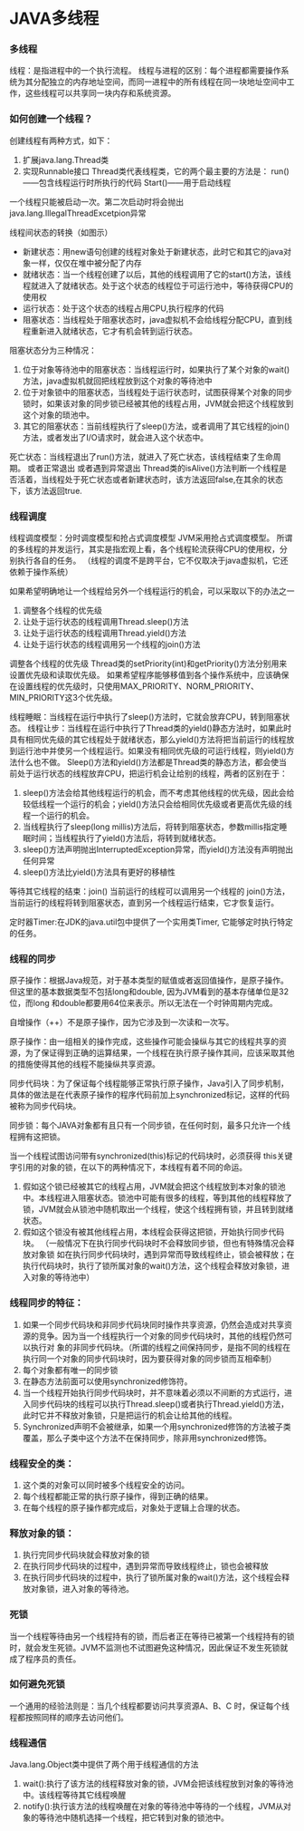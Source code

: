 # JAVA多线程
### 多线程
线程：是指进程中的一个执行流程。
线程与进程的区别：每个进程都需要操作系统为其分配独立的内存地址空间，而同一进程中的所有线程在同一块地址空间中工作，这些线程可以共享同一块内存和系统资源。


### 如何创建一个线程？

创建线程有两种方式，如下：
1. 扩展java.lang.Thread类
2. 实现Runnable接口
Thread类代表线程类，它的两个最主要的方法是：
run()——包含线程运行时所执行的代码
Start()——用于启动线程

一个线程只能被启动一次。第二次启动时将会抛出java.lang.IllegalThreadExcetpion异常

线程间状态的转换（如图示）

* 新建状态：用new语句创建的线程对象处于新建状态，此时它和其它的java对象一样，仅仅在堆中被分配了内存
* 就绪状态：当一个线程创建了以后，其他的线程调用了它的start()方法，该线程就进入了就绪状态。处于这个状态的线程位于可运行池中，等待获得CPU的使用权
* 运行状态：处于这个状态的线程占用CPU,执行程序的代码
* 阻塞状态：当线程处于阻塞状态时，java虚拟机不会给线程分配CPU，直到线程重新进入就绪状态，它才有机会转到运行状态。

阻塞状态分为三种情况：

1. 位于对象等待池中的阻塞状态：当线程运行时，如果执行了某个对象的wait()方法，java虚拟机就回把线程放到这个对象的等待池中
2. 位于对象锁中的阻塞状态，当线程处于运行状态时，试图获得某个对象的同步锁时，如果该对象的同步锁已经被其他的线程占用，JVM就会把这个线程放到这个对象的琐池中。
3. 其它的阻塞状态：当前线程执行了sleep()方法，或者调用了其它线程的join()方法，或者发出了I/O请求时，就会进入这个状态中。

死亡状态：当线程退出了run()方法，就进入了死亡状态，该线程结束了生命周期。
           或者正常退出
           或者遇到异常退出
           Thread类的isAlive()方法判断一个线程是否活着，当线程处于死亡状态或者新建状态时，该方法返回false,在其余的状态下，该方法返回true.

### 线程调度
线程调度模型：分时调度模型和抢占式调度模型
JVM采用抢占式调度模型。
所谓的多线程的并发运行，其实是指宏观上看，各个线程轮流获得CPU的使用权，分别执行各自的任务。
（线程的调度不是跨平台，它不仅取决于java虚拟机，它还依赖于操作系统）

如果希望明确地让一个线程给另外一个线程运行的机会，可以采取以下的办法之一
1. 调整各个线程的优先级
2. 让处于运行状态的线程调用Thread.sleep()方法
3. 让处于运行状态的线程调用Thread.yield()方法
4. 让处于运行状态的线程调用另一个线程的join()方法

调整各个线程的优先级
Thread类的setPriority(int)和getPriority()方法分别用来设置优先级和读取优先级。
如果希望程序能够移值到各个操作系统中，应该确保在设置线程的优先级时，只使用MAX_PRIORITY、NORM_PRIORITY、MIN_PRIORITY这3个优先级。

线程睡眠：当线程在运行中执行了sleep()方法时，它就会放弃CPU，转到阻塞状态。
线程让步：当线程在运行中执行了Thread类的yield()静态方法时，如果此时具有相同优先级的其它线程处于就绪状态，那么yield()方法将把当前运行的线程放到运行池中并使另一个线程运行。如果没有相同优先级的可运行线程，则yield()方法什么也不做。
Sleep()方法和yield()方法都是Thread类的静态方法，都会使当前处于运行状态的线程放弃CPU，把运行机会让给别的线程，两者的区别在于：
1. sleep()方法会给其他线程运行的机会，而不考虑其他线程的优先级，因此会给较低线程一个运行的机会；yield()方法只会给相同优先级或者更高优先级的线程一个运行的机会。
2. 当线程执行了sleep(long millis)方法后，将转到阻塞状态，参数millis指定睡眠时间；当线程执行了yield()方法后，将转到就绪状态。
3. sleep()方法声明抛出InterruptedException异常，而yield()方法没有声明抛出任何异常
4. sleep()方法比yield()方法具有更好的移植性

等待其它线程的结束：join()
          当前运行的线程可以调用另一个线程的 join()方法，当前运行的线程将转到阻塞状态，直到另一个线程运行结束，它才恢复运行。

定时器Timer:在JDK的java.util包中提供了一个实用类Timer, 它能够定时执行特定的任务。

### 线程的同步
原子操作：根据Java规范，对于基本类型的赋值或者返回值操作，是原子操作。但这里的基本数据类型不包括long和double, 因为JVM看到的基本存储单位是32位，而long 和double都要用64位来表示。所以无法在一个时钟周期内完成。

自增操作（++）不是原子操作，因为它涉及到一次读和一次写。

原子操作：由一组相关的操作完成，这些操作可能会操纵与其它的线程共享的资源，为了保证得到正确的运算结果，一个线程在执行原子操作其间，应该采取其他的措施使得其他的线程不能操纵共享资源。

同步代码块：为了保证每个线程能够正常执行原子操作，Java引入了同步机制，具体的做法是在代表原子操作的程序代码前加上synchronized标记，这样的代码被称为同步代码块。

同步锁：每个JAVA对象都有且只有一个同步锁，在任何时刻，最多只允许一个线程拥有这把锁。

当一个线程试图访问带有synchronized(this)标记的代码块时，必须获得 this关键字引用的对象的锁，在以下的两种情况下，本线程有着不同的命运。
1. 假如这个锁已经被其它的线程占用，JVM就会把这个线程放到本对象的锁池中。本线程进入阻塞状态。锁池中可能有很多的线程，等到其他的线程释放了锁，JVM就会从锁池中随机取出一个线程，使这个线程拥有锁，并且转到就绪状态。
2. 假如这个锁没有被其他线程占用，本线程会获得这把锁，开始执行同步代码块。
（一般情况下在执行同步代码块时不会释放同步锁，但也有特殊情况会释放对象锁
如在执行同步代码块时，遇到异常而导致线程终止，锁会被释放；在执行代码块时，执行了锁所属对象的wait()方法，这个线程会释放对象锁，进入对象的等待池中）

### 线程同步的特征：
1. 如果一个同步代码块和非同步代码块同时操作共享资源，仍然会造成对共享资源的竞争。因为当一个线程执行一个对象的同步代码块时，其他的线程仍然可以执行对 象的非同步代码块。（所谓的线程之间保持同步，是指不同的线程在执行同一个对象的同步代码块时，因为要获得对象的同步锁而互相牵制）
2. 每个对象都有唯一的同步锁
3. 在静态方法前面可以使用synchronized修饰符。
4. 当一个线程开始执行同步代码块时，并不意味着必须以不间断的方式运行，进入同步代码块的线程可以执行Thread.sleep()或者执行Thread.yield()方法，此时它并不释放对象锁，只是把运行的机会让给其他的线程。
5. Synchronized声明不会被继承，如果一个用synchronized修饰的方法被子类覆盖，那么子类中这个方法不在保持同步，除非用synchronized修饰。

### 线程安全的类：
1. 这个类的对象可以同时被多个线程安全的访问。
2. 每个线程都能正常的执行原子操作，得到正确的结果。
3. 在每个线程的原子操作都完成后，对象处于逻辑上合理的状态。

### 释放对象的锁：
1. 执行完同步代码块就会释放对象的锁
2. 在执行同步代码块的过程中，遇到异常而导致线程终止，锁也会被释放
3. 在执行同步代码块的过程中，执行了锁所属对象的wait()方法，这个线程会释放对象锁，进入对象的等待池。

### 死锁
当一个线程等待由另一个线程持有的锁，而后者正在等待已被第一个线程持有的锁时，就会发生死锁。JVM不监测也不试图避免这种情况，因此保证不发生死锁就成了程序员的责任。

### 如何避免死锁
一个通用的经验法则是：当几个线程都要访问共享资源A、B、C 时，保证每个线程都按照同样的顺序去访问他们。

### 线程通信
Java.lang.Object类中提供了两个用于线程通信的方法
1. wait():执行了该方法的线程释放对象的锁，JVM会把该线程放到对象的等待池中。该线程等待其它线程唤醒
2. notify():执行该方法的线程唤醒在对象的等待池中等待的一个线程，JVM从对象的等待池中随机选择一个线程，把它转到对象的锁池中。